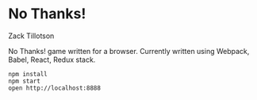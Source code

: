 No Thanks!
==========

Zack Tillotson

No Thanks! game written for a browser. Currently written using Webpack, Babel, React, Redux stack.

```
npm install
npm start
open http://localhost:8888
```